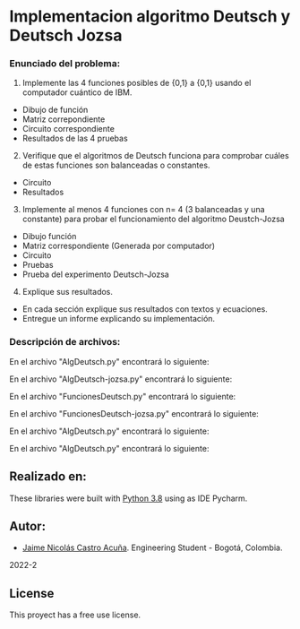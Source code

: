 # Implementacion algoritmo Deutsch y Deutsch Jozsa
### Enunciado del problema:

1. Implemente las 4 funciones posibles de {0,1} a {0,1} usando el computador cuántico de IBM.

- Dibujo de función
- Matriz correpondiente
- Circuito correspondiente
- Resultados de las 4 pruebas

2. Verifique que el algoritmos de Deutsch funciona para comprobar cuáles de estas funciones son balanceadas o constantes.

- Circuito
- Resultados

3. Implemente al menos 4 funciones con n= 4 (3 balanceadas y una constante) para probar el funcionamiento del algoritmo Deustch-Jozsa

- Dibujo función
- Matriz correspondiente (Generada por computador)
- Circuito
- Pruebas
- Prueba del experimento Deutsch-Jozsa

4. Explique sus resultados.

- En cada sección explique sus resultados con textos y ecuaciones.
- Entregue un informe explicando su implementación.

### Descripción de archivos:

En el archivo "AlgDeutsch.py" encontrará lo siguiente:

En el archivo "AlgDeutsch-jozsa.py" encontrará lo siguiente:

En el archivo "FuncionesDeutsch.py" encontrará lo siguiente:

En el archivo "FuncionesDeutsch-jozsa.py" encontrará lo siguiente:

En el archivo "AlgDeutsch.py" encontrará lo siguiente:

En el archivo "AlgDeutsch.py" encontrará lo siguiente:
## Realizado en:

These libraries were built with [Python 3.8](https://python.org/) using as IDE Pycharm.

## Autor:

- [Jaime Nicolás Castro Acuña](https://github.com/Nicolascastro25). Engineering Student - Bogotá, Colombia.

2022-2

## License
This proyect has a free use license.

